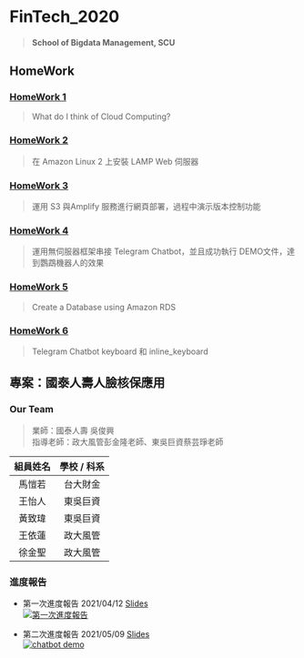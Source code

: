 # FinTech_2020

> #### School of Bigdata Management, SCU

## HomeWork
### [HomeWork 1](https://github.com/cherrytora/FinTech/blob/main/HW_1.md) 
> What do I think of Cloud Computing?

### [HomeWork 2](https://github.com/cherrytora/FinTech/blob/main/HW_2.md) 
> 在 Amazon Linux 2 上安裝 LAMP Web 伺服器

### [HomeWork 3](https://github.com/cherrytora/FinTech/blob/main/HW_3.md)
> 運用 S3 與Amplify 服務進行網頁部署，過程中演示版本控制功能

### [HomeWork 4](https://github.com/cherrytora/FinTech/blob/main/HW_4.md)
> 運用無伺服器框架串接 Telegram Chatbot，並且成功執行 DEMO文件，達到鸚鵡機器人的效果  

### [HomeWork 5](https://github.com/cherrytora/FinTech/blob/main/HW_5.md)
> Create a Database using Amazon RDS 

### [HomeWork 6](https://github.com/cherrytora/FinTech/blob/main/HW_6.md)
> Telegram Chatbot keyboard 和 inline_keyboard

## 專案：國泰人壽人臉核保應用 
### Our Team
> 業師：國泰人壽 吳俊興    
> 指導老師：政大風管彭金隆老師、東吳巨資蔡芸琤老師

| 組員姓名   | 學校 / 科系   | 
| :---: | :-------------: | 
| 馬愷若   | 台大財金       | 
| 王怡人   | 東吳巨資       | 
| 黃致瑋   | 東吳巨資       |
| 王依蓮   | 政大風管       | 
| 徐金聖   | 政大風管       | 

### 進度報告
* 第一次進度報告  2021/04/12  [Slides](https://github.com/cherrytora/FinTech/blob/main/%E9%80%B2%E5%BA%A6%E5%A0%B1%E5%91%8A/%E9%80%B2%E5%BA%A6%E5%A0%B1%E5%91%8A_20200426.pdf)  
[![第一次進度報告](http://img.youtube.com/vi/QZrZ1keDxIA/0.jpg)](https://www.youtube.com/watch?v=QZrZ1keDxIA)  
  
* 第二次進度報告 2021/05/09 [Slides](https://github.com/cherrytora/FinTech/blob/main/%E9%80%B2%E5%BA%A6%E5%A0%B1%E5%91%8A/%E9%80%B2%E5%BA%A6%E5%A0%B1%E5%91%8A_20200509.pdf)  
[![chatbot demo](http://img.youtube.com/vi/LByu7WUMmww/0.jpg)](https://www.youtube.com/watch?v=LByu7WUMmww)


